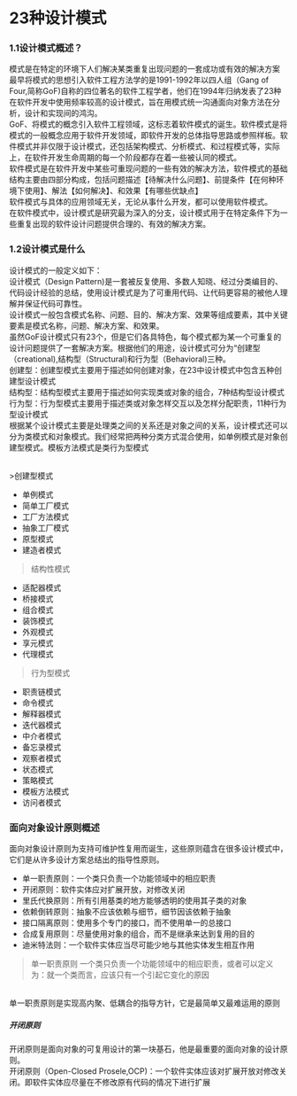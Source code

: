 # 23种设计模式
### 1.1设计模式概述？
模式是在特定的环境下人们解决某类重复出现问题的一套成功或有效的解决方案
<br>
最早将模式的思想引入软件工程方法学的是1991-1992年以四人组（Gang of Four,简称GoF)自称的四位著名的软件工程学者，他们在1994年归纳发表了23种在软件开发中使用频率较高的设计模式，旨在用模式统一沟通面向对象方法在分析，设计和实现间的鸿沟。
<br>
GoF、将模式的概念引入软件工程领域，这标志着软件模式的诞生。软件模式是将模式的一般概念应用于软件开发领域，即软件开发的总体指导思路或参照样板。软件模式并非仅限于设计模式，还包括架构模式、分析模式、和过程模式等，实际上，在软件开发生命周期的每一个阶段都存在着一些被认同的模式。
<br>
软件模式是在软件开发中某些可重现问题的一些有效的解决方法，软件模式的基础结构主要由四部分构成，包括问题描述【待解决什么问题】、前提条件【在何种环境下使用】、解法【如何解决】、和效果【有哪些优缺点】
<br>
软件模式与具体的应用领域无关，无论从事什么开发，都可以使用软件模式。
<br>
在软件模式中，设计模式是研究最为深入的分支，设计模式用于在特定条件下为一些重复出现的软件设计问题提供合理的、有效的解决方案。
### 1.2设计模式是什么
设计模式的一般定义如下：<br>
设计模式（Design Pattern)是一套被反复使用、多数人知晓、经过分类编目的、代码设计经验的总结，使用设计模式是为了可重用代码、让代码更容易的被他人理解并保证代码可靠性。
<br>
设计模式一般包含模式名称、问题、目的、解决方案、效果等组成要素，其中关键要素是模式名称，问题、解决方案、和效果。
<br>
虽然GoF设计模式只有23个，但是它们各具特色，每个模式都为某一个可重复的设计问题提供了一套解决方案。根据他们的用途，设计模式可分为“创建型（creational),结构型（Structural)和行为型（Behavioral)三种。
<br>
创建型：创建型模式主要用于描述如何创建对象，在23中设计模式中包含五种创建型设计模式
<br>
结构型：结构型模式主要用于描述如何实现类或对象的组合，7种结构型设计模式
<br> 
行为型：行为型模式主要用于描述类或对象怎样交互以及怎样分配职责，11种行为型设计模式
<br>
根据某个设计模式主要是处理类之间的关系还是对象之间的关系，设计模式还可以分为类模式和对象模式。我们经常把两种分类方式混合使用，如单例模式是对象创建型模式。模板方法模式是类行为型模式

<br>
>创建型模式

+ 单例模式
+ 简单工厂模式
+ 工厂方法模式
+ 抽象工厂模式
+ 原型模式
+ 建造者模式

>结构性模式

+ 适配器模式
+ 桥接模式
+ 组合模式
+ 装饰模式
+ 外观模式
+ 享元模式
+ 代理模式

>行为型模式

+ 职责链模式
+ 命令模式
+ 解释器模式
+ 迭代器模式
+ 中介者模式
+ 备忘录模式
+ 观察者模式
+ 状态模式
+ 策略模式
+ 模板方法模式
+ 访问者模式


### 面向对象设计原则概述
面向对象设计原则为支持可维护性复用而诞生，这些原则蕴含在很多设计模式中，它们是从许多设计方案总结出的指导性原则。
<br>

+ 单一职责原则：一个类只负责一个功能领域中的相应职责
+ 开闭原则：软件实体应对扩展开放，对修改关闭
+ 里氏代换原则：所有引用基类的地方能够透明的使用其子类的对象
+ 依赖倒转原则：抽象不应该依赖与细节，细节因该依赖于抽象
+ 接口隔离原则：使用多个专门的接口，而不使用单一的总接口
+ 合成复用原则：尽量使用对象的组合，而不是继承来达到复用的目的
+ 迪米特法则：一个软件实体应当尽可能少地与其他实体发生相互作用

>单一职责原则
一个类只负责一个功能领域中的相应职责，或者可以定义为：就一个类而言，应该只有一个引起它变化的原因
<br>
单一职责原则是实现高内聚、低耦合的指导方针，它是最简单又最难运用的原则

##### 开闭原则
开闭原则是面向对象的可复用设计的第一块基石，他是最重要的面向对象的设计原则。
<br>
开闭原则（Open-Closed Prosele,OCP)：一个软件实体应该对扩展开放对修改关闭。即软件实体应尽量在不修改原有代码的情况下进行扩展


